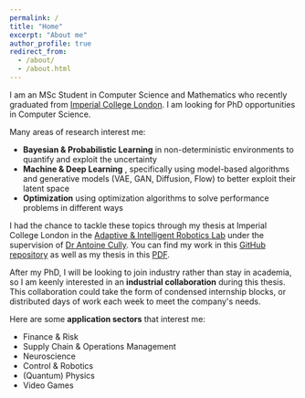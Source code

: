 ```yaml
---
permalink: /
title: "Home"
excerpt: "About me"
author_profile: true
redirect_from: 
  - /about/
  - /about.html
---
```


I am an MSc Student in Computer Science and Mathematics who recently graduated from [Imperial College London](https://www.imperial.ac.uk/). I am looking for PhD opportunities in Computer Science.  

Many areas of research interest me:
- **Bayesian & Probabilistic Learning** in non-deterministic environments to quantify and exploit the uncertainty
- **Machine & Deep Learning** , specifically using model-based algorithms and generative models (VAE, GAN, Diffusion, Flow) to better exploit their latent space
- **Optimization** using optimization algorithms to solve performance problems in different ways 

I had the chance to tackle these topics through my thesis at Imperial College London in the [Adaptive & Intelligent Robotics Lab](https://www.imperial.ac.uk/adaptive-intelligent-robotics/) under the supervision of [Dr Antoine Cully](https://www.imperial.ac.uk/people/a.cully). You can find my work in this [GitHub repository](https://github.com/LouisTier/Model-Based_Quality-Diversity) as well as my thesis in this [PDF](/files/pdf/IRP_LouisBERTHIER.pdf).

After my PhD, I will be looking to join industry rather than stay in academia, so I am keenly interested in an **industrial collaboration** during this thesis.  
This collaboration could take the form of condensed internship blocks, or distributed days of work each week to meet the company's needs.  

Here are some **application sectors** that interest me:
- Finance & Risk 
- Supply Chain & Operations Management
- Neuroscience
- Control & Robotics
- (Quantum) Physics
- Video Games